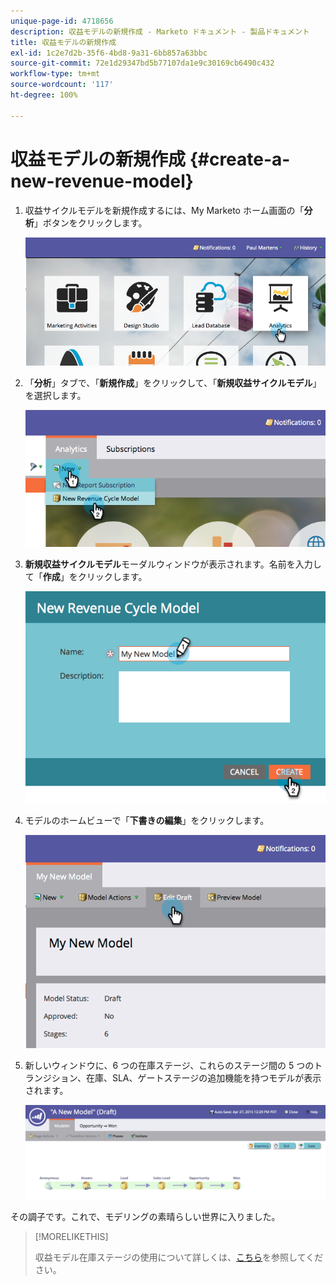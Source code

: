 ```yaml
---
unique-page-id: 4718656
description: 収益モデルの新規作成 - Marketo ドキュメント - 製品ドキュメント
title: 収益モデルの新規作成
exl-id: 1c2e7d2b-35f6-4bd8-9a31-6bb857a63bbc
source-git-commit: 72e1d29347bd5b77107da1e9c30169cb6490c432
workflow-type: tm+mt
source-wordcount: '117'
ht-degree: 100%

---
```


# 収益モデルの新規作成 {#create-a-new-revenue-model}

1. 収益サイクルモデルを新規作成するには、My Marketo ホーム画面の「**分析**」ボタンをクリックします。

   ![](assets/image2015-4-27-11-3a54-3a41.png)

1. 「**分析**」タブで、「**新規作成**」をクリックして、「**新規収益サイクルモデル**」を選択します。

   ![](assets/image2015-4-27-11-3a55-3a51.png)

1. **新規収益サイクルモデル**&#x200B;モーダルウィンドウが表示されます。名前を入力して「**作成**」をクリックします。

   ![](assets/image2015-4-27-11-3a57-3a59.png)

1. モデルのホームビューで「**下書きの編集**」をクリックします。

   ![](assets/image2015-4-27-12-3a10-3a49.png)

1. 新しいウィンドウに、6 つの在庫ステージ、これらのステージ間の 5 つのトランジション、在庫、SLA、ゲートステージの追加機能を持つモデルが表示されます。

   ![](assets/image2015-4-27-12-3a31-3a1.png)

その調子です。これで、モデリングの素晴らしい世界に入りました。

>[!MORELIKETHIS]
>
>収益モデル在庫ステージの使用について詳しくは、[こちら](/help/marketo/product-docs/reporting/revenue-cycle-analytics/revenue-cycle-models/using-revenue-model-inventory-stages.md)を参照してください。
